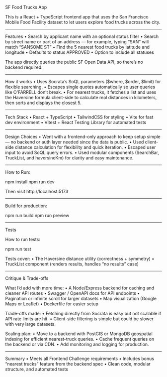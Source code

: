 SF Food Trucks App

This is a React + TypeScript frontend app that uses the San Francisco Mobile Food Facility dataset to let users explore food trucks across the city.

---------------------------------------------------------------------------------------------------------------------

Features
	•	Search by applicant name with an optional status filter
	•	Search by street name or part of an address — for example, typing “SAN” will match “SANSOME ST”
	•	Find the 5 nearest food trucks by latitude and longitude
	•	Defaults to status APPROVED
	•	Option to include all statuses

The app directly queries the public SF Open Data API, so there’s no backend required.

---------------------------------------------------------------------------------------------------------------------

How it works
	•	Uses Socrata’s SoQL parameters ($where, $order, $limit) for flexible searching.
	•	Escapes single quotes automatically so user queries like O'FARRELL don’t break.
	•	For nearest trucks, it fetches a list and uses the Haversine formula client-side to calculate real distances in kilometers, then sorts and displays the closest 5.

---------------------------------------------------------------------------------------------------------------------

Tech Stack
	•	React + TypeScript
	•	TailwindCSS for styling
	•	Vite for fast dev environment
	•	Vitest + React Testing Library for automated tests
 
---------------------------------------------------------------------------------------------------------------------

Design Choices
	•	Went with a frontend-only approach to keep setup simple — no backend or auth layer needed since the data is public.
	•	Used client-side distance calculation for flexibility and quick iteration.
	•	Escaped user input to avoid SoQL query errors.
	•	Used modular components (SearchBar, TruckList, and haversineKm) for clarity and easy maintenance.

---------------------------------------------------------------------------------------------------------------------

How to Run:

npm install
npm run dev

Then visit http://localhost:5173

---------------------------------------------------------------------------------------------------------------------

Build for production:

npm run build
npm run preview

---------------------------------------------------------------------------------------------------------------------

Tests

How to run tests:

npm run test

Tests cover:
	•	The Haversine distance utility (correctness + symmetry)
	•	TruckList component (renders results, handles “no results” case)

---------------------------------------------------------------------------------------------------------------------

Critique & Trade-offs

What I’d add with more time:
	•	A Node/Express backend for caching and cleaner API routes
	•	Swagger / OpenAPI docs for API endpoints
	•	Pagination or infinite scroll for larger datasets
	•	Map visualization (Google Maps or Leaflet)
	•	Dockerfile for easier setup

Trade-offs made:
	•	Fetching directly from Socrata is easy but not scalable if API rate limits are hit.
	•	Client-side filtering is simple but could be slower with very large datasets.

Scaling plan:
	•	Move to a backend with PostGIS or MongoDB geospatial indexing for efficient nearest-truck queries.
	•	Cache frequent queries on the backend or via CDN.
	•	Add monitoring and logging for production.

---------------------------------------------------------------------------------------------------------------------

Summary
	•	Meets all Frontend Challenge requirements
	•	Includes bonus “nearest trucks” feature from the backend spec
	•	Clean code, modular structure, and automated tests